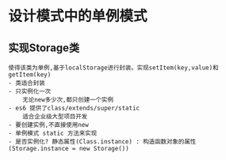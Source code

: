 # 设计模式中的单例模式

## 实现Storage类
    使得该类为单例,基于localStorage进行封装。实现setItem(key,value)和getItem(key)
    - 类适合封装
    - 只实例化一次
        无论new多少次,都只创建一个实例
    - es6 提供了class/extends/super/static
        适合企业级大型项目开发
    - 要创建实例,不直接使用new
    - 单例模式 static 方法来实现
    - 是否实例化? 静态属性(Class.instance) : 构造函数对象的属性 (Storage.instance = new Storage())